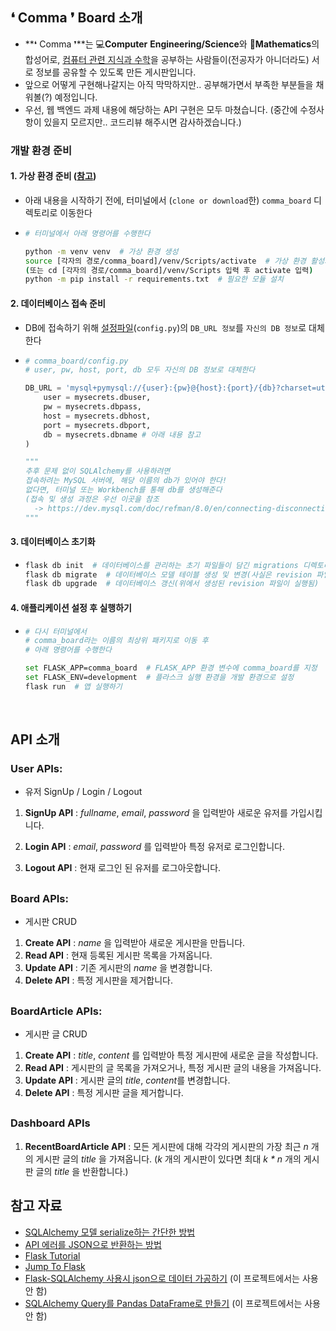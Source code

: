 ## ❛ Comma ❜ Board 소개

- **❛ Comma ❜**는 💻**Computer** **Engineering/Science**와 📐**Mathematics**의 합성어로, <u>컴퓨터 관련 지식과 수학</u>을 공부하는 사람들이(전공자가 아니더라도) 서로 정보를 공유할 수 있도록 만든 게시판입니다.
- 앞으로 어떻게 구현해나갈지는 아직 막막하지만.. 공부해가면서 부족한 부분들을 채워볼(?) 예정입니다.
- 우선, 웹 백엔드 과제 내용에 해당하는 API 구현은 모두 마쳤습니다. (중간에 수정사항이 있을지 모르지만.. 코드리뷰 해주시면 감사하겠습니다.)

### 개발 환경 준비

#### 1. 가상 환경 준비 ([참고](https://docs.python.org/ko/3/tutorial/venv.html))

- 아래 내용을 시작하기 전에, 터미널에서 (`clone or download`한) `comma_board` 디렉토리로 이동한다

- ```bash
  # 터미널에서 아래 명령어를 수행한다
  
  python -m venv venv  # 가상 환경 생성
  source [각자의 경로/comma_board]/venv/Scripts/activate  # 가상 환경 활성화
  (또는 cd [각자의 경로/comma_board]/venv/Scripts 입력 후 activate 입력)
  python -m pip install -r requirements.txt  # 필요한 모듈 설치
  ```

#### 2. 데이터베이스 접속 준비

- DB에 접속하기 위해 <u>설정파일</u>(`config.py`)의 `DB_URL 정보`를 `자신의 DB 정보`로 대체한다

- ```python
  # comma_board/config.py
  # user, pw, host, port, db 모두 자신의 DB 정보로 대체한다 
  
  DB_URL = 'mysql+pymysql://{user}:{pw}@{host}:{port}/{db}?charset=utf8'.format(
      user = mysecrets.dbuser,
      pw = mysecrets.dbpass,
      host = mysecrets.dbhost,
      port = mysecrets.dbport,
      db = mysecrets.dbname # 아래 내용 참고 
  )
  
  """
  추후 문제 없이 SQLAlchemy를 사용하려면 
  접속하려는 MySQL 서버에, 해당 이름의 db가 있어야 한다! 
  없다면, 터미널 또는 Workbench를 통해 db를 생성해준다
  (접속 및 생성 과정은 우선 이곳을 참조
  	-> https://dev.mysql.com/doc/refman/8.0/en/connecting-disconnecting.html)
  """
  ```

#### 3. 데이터베이스 초기화

- ```python
  flask db init  # 데이터베이스를 관리하는 초기 파일들이 담긴 migrations 디렉토리 생성
  flask db migrate  # 데이터베이스 모델 테이블 생성 및 변경(사실은 revision 파일이 생성됨)
  flask db upgrade  # 데이터베이스 갱신(위에서 생성된 revision 파일이 실행됨)
  ```

#### 4. 애플리케이션 설정 후 실행하기

- ```bash
  # 다시 터미널에서 
  # comma_board라는 이름의 최상위 패키지로 이동 후
  # 아래 명령어를 수행한다
  
  set FLASK_APP=comma_board  # FLASK_APP 환경 변수에 comma_board를 지정
  set FLASK_ENV=development  # 플라스크 실행 환경을 개발 환경으로 설정
  flask run  # 앱 실행하기
  ```

<br>

## API 소개

### User APIs: 

- 유저 SignUp / Login / Logout

1. **SignUp API** : *fullname*, *email*, *password* 을 입력받아 새로운 유저를 가입시킵니다.

2. **Login API** : *email*, *password* 를 입력받아 특정 유저로 로그인합니다.

3. **Logout API** : 현재 로그인 된 유저를 로그아웃합니다.

## 

### Board APIs:  

- 게시판 CRUD

1. **Create API** : *name* 을 입력받아 새로운 게시판을 만듭니다.
2. **Read API** : 현재 등록된 게시판 목록을 가져옵니다.
3. **Update API** : 기존 게시판의 *name* 을 변경합니다.
4. **Delete API** : 특정 게시판을 제거합니다.

## 

### BoardArticle APIs:  

- 게시판 글 CRUD

1. **Create API** : *title*, *content* 를 입력받아 특정 게시판에 새로운 글을 작성합니다.
2. **Read API** : 게시판의 글 목록을 가져오거나, 특정 게시판 글의 내용을 가져옵니다.
3. **Update API** : 게시판 글의 *title*, *content*를 변경합니다.
4. **Delete API** : 특정 게시판 글을 제거합니다.

## 

### Dashboard APIs

1. **RecentBoardArticle API** : 모든 게시판에 대해 각각의 게시판의 가장 최근 *n* 개의 게시판 글의 *title* 을 가져옵니다. (*k* 개의 게시판이 있다면 최대 *k \* n* 개의 게시판 글의 *title* 을 반환합니다.)



## 참고 자료

- [SQLAlchemy 모델 serialize하는 간단한 방법](https://www.kite.com/blog/python/flask-restful-api-tutorial/) 
- [API 에러를 JSON으로 반환하는 방법](https://flask.palletsprojects.com/en/1.1.x/patterns/errorpages/#returning-api-errors-as-json)
- [Flask Tutorial](https://flask.palletsprojects.com/en/1.1.x/tutorial/)
- [Jump To Flask](https://wikidocs.net/book/4542)
- [Flask-SQLAlchemy 사용시 json으로 데이터 가공하기](https://blog.naver.com/PostView.nhn?blogId=varkiry05&logNo=221485216965&categoryNo=107&parentCategoryNo=0&viewDate=&currentPage=1&postListTopCurrentPage=1&from=search) (이 프로젝트에서는 사용 안 함)
- [SQLAlchemy Query를 Pandas DataFrame로 만들기](https://beomi.github.io/2017/10/21/SQLAlchemy-Query-to-Pandas-DataFrame/) (이 프로젝트에서는 사용 안 함)
